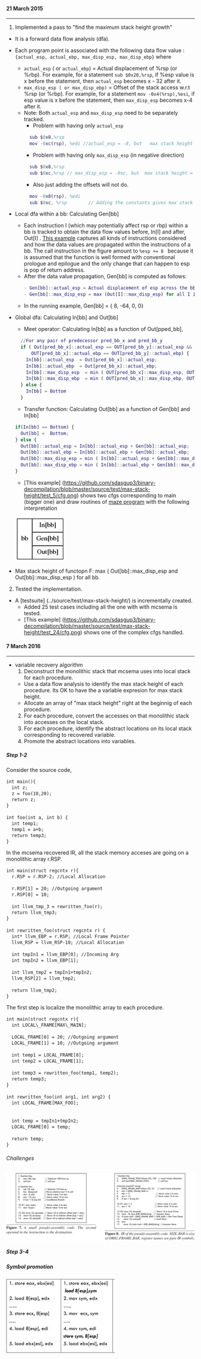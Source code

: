 #### 21 March 2015
---------------------
1. Implemented a pass to "find the maximum stack height  growth"
  - It is a forward data flow analysis (dfa).
  - Each program point is associated with the following data flow value : ```{actual_esp, actual_ebp, max_disp_esp, max_disp_ebp}``` where
    - ```actual_esp``` ( or ```actual_ebp```) =  Actual displacement of %rsp (or %rbp). For example, for a statement ```sub $0x20,%rsp```, if %esp value is x before the statement, then  ```actual_esp``` becomes x - 32 after it.
    - ```max_disp_esp ( or max_disp_ebp)``` =  Offset of the stack access w.r.t %rsp (or %rbp). For example, for a statement ```mov -0x4(%rsp),%esi```, if esp value is x before the statement, then ```max_disp_esp``` becomes x-4 after it.
    - Note: Both ```actual_esp``` and ```max_disp_esp``` need to be separately tracked. 
      - Problem with having only ```actual_esp```
      ```matlab
        sub $0x8,%rsp
        mov -0xc(rsp), %edi //actual_esp = -8, but   max stack height = -0xc - Ox8
      ```
      - Problem with having only ```max_disp_esp``` (in negative direction)
      ```matlab
        sub $0x8,%rsp
        sub $0xc,%rsp // max_disp_esp = -0xc, but  max stack height = -0x14
      ``` 
      - Also just adding the offsets will not do.
      ```matlab
        mov -0x8(rsp), %edi
        sub $0xc, %rsp        // Adding the constants gives max stack height as 0x14, but its actually -0xc. 
      ```
  - Local dfa within a bb: Calculating Gen[bb]
    - Each instruction I (which may potentially affect rsp or rbp) within a bb is tracked to obtain the data flow values before, In[I] and after, Out[I] .
      [This example](fig_1.png) captures all kinds of instructions considered and how the data values are propagated within the instructions of a bb. The call instruction in the figure amount to ```%esp += 8 ``` because it is assumed that the function is well formed with conventional prologue and epilogue and the only change that can happen to esp is pop of return address.
    - After the data value propagation, Gen[bb] is computed as follows:
      ```matlab
      - Gen[bb]::actual_esp = Actual displacement of esp across the bb with initial value of rsp/rbp assumed as 0.
      - Gen[bb]::max_disp_esp = max (Out[I]::max_disp_esp) for all I in bb.
      ```  
    - In the running example, Gen[bb] = { 8, -64, 0, 0}                                   

  - Global dfa: Calculating In[bb] and Out[bb] 
    - Meet operator: Calculating In[bb] as a function of Out[pped_bb],
    ```matlab
      //For any pair of predecessor pred_bb_x and pred_bb_y
      if ( Out[pred_bb_x]::actual_esp == OUT[pred_bb_y]::actual_esp &&  
          OUT[pred_bb_x]::actual_ebp == OUT[pred_bb_y]::actual_ebp) {
        In[bb]::actual_esp  = Out[pred_bb_x]::actual_esp;
        In[bb]::actual_ebp  = Out[pred_bb_x]::actual_ebp;
        In[bb]::max_disp_esp  = min ( OUT[pred_bb_x]::max_disp_esp, OUT[pred_bb_y]::max_disp_esp)
        In[bb]::max_disp_ebp  = min ( OUT[pred_bb_x]::max_disp_ebp, OUT[pred_bb_y]::max_disp_ebp)
      } else {
        In[bb] = Bottom
      }
    ```
    
    - Transfer function: Calculating Out[bb] as a function of Gen[bb] and In[bb]
    ```matlab
    if(In[bb] == Bottom) {
      Out[bb] =  Bottom;
    } else {
      Out[bb]::actual_esp = In[bb]::actual_esp + Gen[bb]::actual_esp;
      Out[bb]::actual_ebp = In[bb]::actual_ebp + Gen[bb]::actual_ebp;
      Out[bb]::max_disp_esp = min ( In[bb]::actual_esp + Gen[bb]::max_disp_esp, In[bb]::max_disp_esp;
      Out[bb]::max_disp_ebp = min ( In[bb]::actual_ebp + Gen[bb]::max_disp_ebp, In[bb]::max_disp_ebp;
    }
    ```
    - [This example] (https://github.com/sdasgup3/binary-decompilation/blob/master/source/test/max-stack-height/test_5/cfg.png) shows two cfgs corresponding to main (bigger one) and draw routines of [maze
    program](https://github.com/sdasgup3/binary-decompilation/blob/master/source/test/max-stack-height/test_5/test_5.c)
    with the following interpretation 

    ![Node of a cfg](fig_2.png)
  - Max stack height of functopn F:  max ( Out[bb]::max_disp_esp and  Out[bb]::max_disp_esp ) for  all bb.  

2. Tested the implementation.
  - A [testsuite] (../source/test/max-stack-height/) is incrementally created. 
    - Added 25 test cases including all the one with with mcsema is tested.
    - [This example] (https://github.com/sdasgup3/binary-decompilation/blob/master/source/test/max-stack-height/test_24/cfg.png) shows one of the complex cfgs handled.


#### 7 March 2016 
-------------
* variable recovery algorithm 
  1. Deconstruct the monolithic stack that mcsema uses into local stack for each procedure.
    - Use a data flow analysis to identify the max stack height of each procedure. Its OK to have the 
 a variable expresion for max stack height. 
    - Allocate an array of "max stack height" right at the beginnig of each procedure.
  2. For each procedure, convert the accesses on that monolithic stack into accesses on the local stack.
  3. For each procedure, identify the abstract locations on its local stack corresponding to recovered variable.
  4. Promote the abstract locations into variables. 


##### Step 1-2
Consider the source code,
```
int main(){ 
  int z; 
  z = foo(10,20); 
  return z;
} 

int foo(int a, int b) { 
  int temp1; 
  temp1 = a+b; 
  return temp3;
}
```

In the mcsema recovered IR, all the 
stack memory acceses are going on a monolithic array r.RSP. 

```
int main(struct regcntx r){ 
  r.RSP = r.RSP-2; //Local Allocation
  
  r.RSP[1] = 20; //Outgoing argument 
  r.RSP[0] = 10; 
  
  int llvm_tmp_3 = rewritten_foo(r); 
  return llvm_tmp3;
}

int rewritten_foo(struct regcntx r) {
  int* llvm_EBP = r.RSP; //Local Frame Pointer
  llvm_RSP = llvm_RSP-10; //Local Allocation

  int tmpIn1 = llvm_EBP[0]; //Incoming Arg 
  int tmpIn2 = llvm_EBP[1];

  int llvm_tmp2 = tmpIn1+tmpIn2; 
  llvm_RSP[2] = llvm_tmp2;

  return llvm_tmp2;
}

```

The first step is localize the monolithic array
to each procedure.

```
int main(struct regcntx r){ 
  int LOCAL\_FRAME[MAX\_MAIN];
  
  LOCAL_FRAME[0] = 20; //Outgoing argument 
  LOCAL_FRAME[1] = 10; //Outgoing argument 

  int temp1 = LOCAL_FRAME[0];
  int temp2 = LOCAL_FRAME[1];
  
  int temp3 = rewritten_foo(temp1, temp2); 
  return temp3;
}

int rewritten_foo(int arg1, int arg2) {
  int LOCAL_FRAME[MAX_FOO];


  int temp = tmpIn1+tmpIn2; 
  LOCAL_FRAME[0] = temp;

  return temp;
}

```

###### Challenges
![image](Figs/2.png)

##### Step 3-4
##### Symbol promotion

![image](Figs/3.png)

